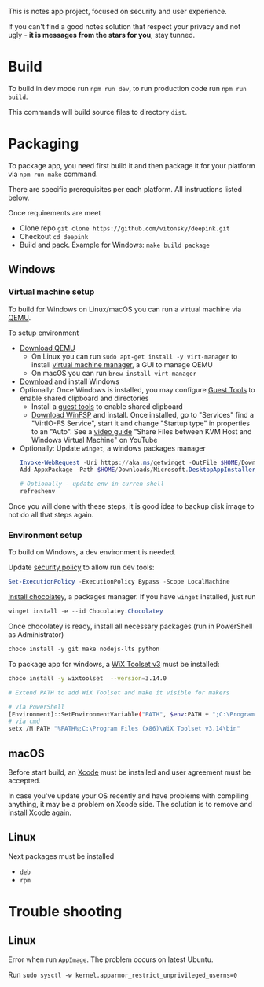 This is notes app project, focused on security and user experience.

If you can't find a good notes solution that respect your privacy and not ugly - **it is messages from the stars for you**, stay tunned.

# Build

To build in dev mode run `npm run dev`, to run production code run `npm run build`.

This commands will build source files to directory `dist`.

# Packaging

To package app, you need first build it and then package it for your platform via `npm run make` command.

There are specific prerequisites per each platform. All instructions listed below.

<!-- TODO: add step to push artifacts from build machine to an S3 -->
Once requirements are meet
- Clone repo `git clone https://github.com/vitonsky/deepink.git`
- Checkout `cd deepink`
- Build and pack. Example for Windows: `make build package`

## Windows

### Virtual machine setup

To build for Windows on Linux/macOS you can run a virtual machine via [QEMU](https://www.qemu.org/).

To setup environment
- [Download QEMU](https://www.qemu.org/download)
	- On Linux you can run `sudo apt-get install -y virt-manager` to install [virtual machine manager](https://virt-manager.org/), a GUI to manage QEMU
	- On macOS you can run `brew install virt-manager`
- [Download](https://www.microsoft.com/en-us/software-download/windows11) and install Windows
- Optionally: Once Windows is installed, you may configure [Guest Tools](https://pve.proxmox.com/wiki/Windows_VirtIO_Drivers) to enable shared clipboard and directories
	- Install a [guest tools](https://fedorapeople.org/groups/virt/virtio-win/direct-downloads/archive-virtio/virtio-win-0.1.285-1/virtio-win-guest-tools.exe) to enable shared clipboard
	- [Download WinFSP](https://winfsp.dev/rel/) and install. Once installed, go to "Services" find a "VirtIO-FS Service", start it and change "Startup type" in properties to an "Auto". See a [video guide](https://www.youtube.com/watch?v=UCy25VFMJCE&t=195s) "Share Files between KVM Host and Windows Virtual Machine" on YouTube
- Optionally: Update `winget`, a windows packages manager
	```powershell
	Invoke-WebRequest -Uri https://aka.ms/getwinget -OutFile $HOME/Downloads/Microsoft.DesktopAppInstaller_8wekyb3d8bbwe.msixbundle
	Add-AppxPackage -Path $HOME/Downloads/Microsoft.DesktopAppInstaller_8wekyb3d8bbwe.msixbundle

	# Optionally - update env in curren shell
	refreshenv
	```

Once you will done with these steps, it is good idea to backup disk image to not do all that steps again.


### Environment setup

To build on Windows, a dev environment is needed.

Update [security policy](https://learn.microsoft.com/en-us/powershell/module/microsoft.powershell.core/about/about_execution_policies?view=powershell-7.5) to allow run dev tools:
```powershell
Set-ExecutionPolicy -ExecutionPolicy Bypass -Scope LocalMachine
```

[Install chocolatey](https://chocolatey.org/install), a packages manager. If you have `winget` installed, just run
```powershell
winget install -e --id Chocolatey.Chocolatey
```

Once chocolatey is ready, install all necessary packages (run in PowerShell as Administrator)

```powershell
choco install -y git make nodejs-lts python
```

To package app for windows, a [WiX Toolset v3](https://docs.firegiant.com/wix/wix3/) must be installed:

```sh
choco install -y wixtoolset  --version=3.14.0

# Extend PATH to add WiX Toolset and make it visible for makers

# via PowerShell
[Environment]::SetEnvironmentVariable("PATH", $env:PATH + ";C:\Program Files (x86)\WiX Toolset v3.14\bin", "Machine")
# via cmd
setx /M PATH "%PATH%;C:\Program Files (x86)\WiX Toolset v3.14\bin"
```

## macOS

Before start build, an [Xcode](https://developer.apple.com/xcode/) must be installed and user agreement must be accepted.

In case you've update your OS recently and have problems with compiling anything, it may be a problem on Xcode side. The solution is to remove and install Xcode again.

## Linux

Next packages must be installed
- `deb`
- `rpm`

# Trouble shooting

## Linux

Error when run `AppImage`. The problem occurs on latest Ubuntu.

Run `sudo sysctl -w kernel.apparmor_restrict_unprivileged_userns=0`

